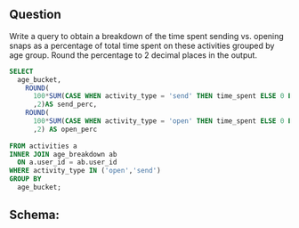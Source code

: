 ## Question  

Write a query to obtain a breakdown of the time spent sending vs. opening snaps as a percentage of total time spent on these activities grouped by age group. Round the percentage to 2 decimal places in the output.


```SQL
SELECT 
  age_bucket,
    ROUND(
      100*SUM(CASE WHEN activity_type = 'send' THEN time_spent ELSE 0 END) / SUM(time_spent)
      ,2)AS send_perc,
    ROUND(
      100*SUM(CASE WHEN activity_type = 'open' THEN time_spent ELSE 0 END) / SUM(time_spent)
      ,2) AS open_perc
  
FROM activities a 
INNER JOIN age_breakdown ab
  ON a.user_id = ab.user_id
WHERE activity_type IN ('open','send')
GROUP BY 
  age_bucket;
```

## Schema: 


